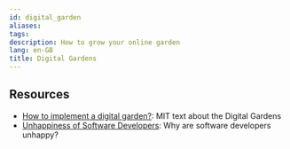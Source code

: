 ```yaml
---
id: digital_garden
aliases: 
tags: 
description: How to grow your online garden
lang: en-GB
title: Digital Gardens
---
```

## Resources

- [How to implement a digital garden?](https://www.technologyreview.com/2020/09/03/1007716/digital-gardens-let-you-cultivate-your-own-little-bit-of-the-internet/): MIT text about the Digital Gardens
- [Unhappiness of Software Developers](https://arxiv.org/abs/1703.04993): Why are software developers unhappy?
